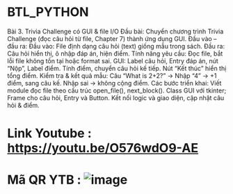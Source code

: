 # BTL_PYTHON
Bài 3. Trivia Challenge có GUI & file I/O Đầu bài: Chuyển chương trình Trivia Challenge (đọc câu hỏi từ file, Chapter 7) thành ứng dụng GUI. Đầu vào – đầu ra: Đầu vào: File định dạng câu hỏi (text) giống mẫu trong sách. Đầu ra: Câu hỏi hiển thị, ô nhập đáp án, hiện điểm. Tính năng yêu cầu: Đọc file, bắt lỗi file không tồn tại hoặc format sai. GUI: Label câu hỏi, Entry đáp án, nút “Nộp”, Label điểm. Tính điểm, chuyển câu hỏi kế tiếp. Nút “Kết thúc” hiển thị tổng điểm. Kiểm tra & kết quả mẫu: Câu “What is 2+2?” → Nhập “4” → +1 điểm, sang câu kế. Nhập sai → không cộng điểm. Các bước triển khai: Viết module đọc file theo cấu trúc open_file(), next_block(). Class GUI với tkinter; Frame cho câu hỏi, Entry và Button. Kết nối logic và giao diện, cập nhật câu hỏi & điểm.
# Link Youtube : https://youtu.be/O576wdO9-AE
# Mã QR YTB : ![image](https://github.com/user-attachments/assets/4be964f4-f8e4-46e0-99a9-3cdafc42a279)
